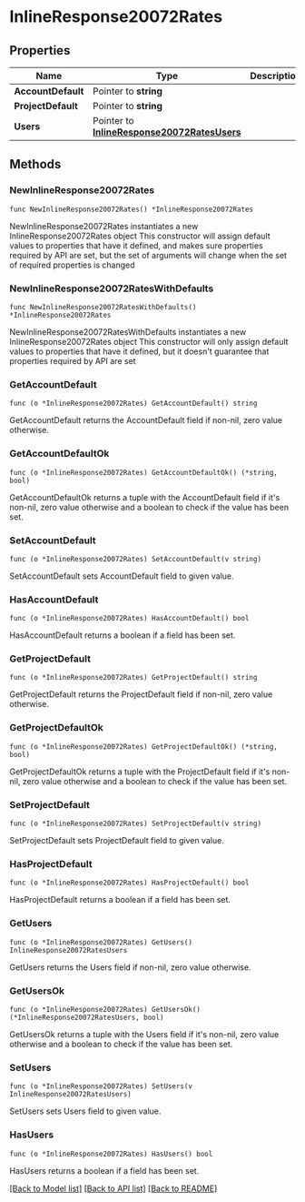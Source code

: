 # InlineResponse20072Rates

## Properties

Name | Type | Description | Notes
------------ | ------------- | ------------- | -------------
**AccountDefault** | Pointer to **string** |  | [optional] 
**ProjectDefault** | Pointer to **string** |  | [optional] 
**Users** | Pointer to [**InlineResponse20072RatesUsers**](inline_response_200_72_rates_users.md) |  | [optional] 

## Methods

### NewInlineResponse20072Rates

`func NewInlineResponse20072Rates() *InlineResponse20072Rates`

NewInlineResponse20072Rates instantiates a new InlineResponse20072Rates object
This constructor will assign default values to properties that have it defined,
and makes sure properties required by API are set, but the set of arguments
will change when the set of required properties is changed

### NewInlineResponse20072RatesWithDefaults

`func NewInlineResponse20072RatesWithDefaults() *InlineResponse20072Rates`

NewInlineResponse20072RatesWithDefaults instantiates a new InlineResponse20072Rates object
This constructor will only assign default values to properties that have it defined,
but it doesn't guarantee that properties required by API are set

### GetAccountDefault

`func (o *InlineResponse20072Rates) GetAccountDefault() string`

GetAccountDefault returns the AccountDefault field if non-nil, zero value otherwise.

### GetAccountDefaultOk

`func (o *InlineResponse20072Rates) GetAccountDefaultOk() (*string, bool)`

GetAccountDefaultOk returns a tuple with the AccountDefault field if it's non-nil, zero value otherwise
and a boolean to check if the value has been set.

### SetAccountDefault

`func (o *InlineResponse20072Rates) SetAccountDefault(v string)`

SetAccountDefault sets AccountDefault field to given value.

### HasAccountDefault

`func (o *InlineResponse20072Rates) HasAccountDefault() bool`

HasAccountDefault returns a boolean if a field has been set.

### GetProjectDefault

`func (o *InlineResponse20072Rates) GetProjectDefault() string`

GetProjectDefault returns the ProjectDefault field if non-nil, zero value otherwise.

### GetProjectDefaultOk

`func (o *InlineResponse20072Rates) GetProjectDefaultOk() (*string, bool)`

GetProjectDefaultOk returns a tuple with the ProjectDefault field if it's non-nil, zero value otherwise
and a boolean to check if the value has been set.

### SetProjectDefault

`func (o *InlineResponse20072Rates) SetProjectDefault(v string)`

SetProjectDefault sets ProjectDefault field to given value.

### HasProjectDefault

`func (o *InlineResponse20072Rates) HasProjectDefault() bool`

HasProjectDefault returns a boolean if a field has been set.

### GetUsers

`func (o *InlineResponse20072Rates) GetUsers() InlineResponse20072RatesUsers`

GetUsers returns the Users field if non-nil, zero value otherwise.

### GetUsersOk

`func (o *InlineResponse20072Rates) GetUsersOk() (*InlineResponse20072RatesUsers, bool)`

GetUsersOk returns a tuple with the Users field if it's non-nil, zero value otherwise
and a boolean to check if the value has been set.

### SetUsers

`func (o *InlineResponse20072Rates) SetUsers(v InlineResponse20072RatesUsers)`

SetUsers sets Users field to given value.

### HasUsers

`func (o *InlineResponse20072Rates) HasUsers() bool`

HasUsers returns a boolean if a field has been set.


[[Back to Model list]](../README.md#documentation-for-models) [[Back to API list]](../README.md#documentation-for-api-endpoints) [[Back to README]](../README.md)


